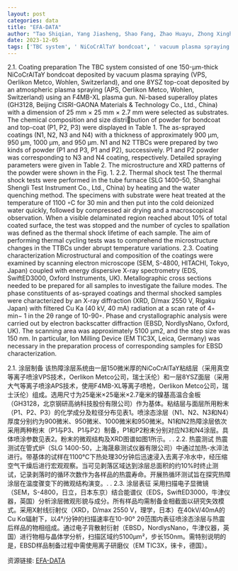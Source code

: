 ```yaml
---
layout: post
categories: data
title: "EFA-DATA"
author: "Tao Shiqian, Yang Jiasheng, Shao Fang, Zhao Huayu, Zhong Xinghua, Zhuang Yin, Shengjing, Ni Jinxing, Li Qinghui, Tao Shunyan"
date: 2023-12-05
tags: ['TBC system', ' NiCoCrAlTaY bondcoat', ' vacuum plasma spraying', ' VPS', ' 8YSZ top-coat', ' atmospheric plasma spraying', ' APS', ' F4MB-XL plasma gun', ' Ni-based superalloy plates', ' GH3128', ' substrates', ' chemical composition', ' size distribution', ' powder', ' bondcoat', ' top-coat', ' as-sprayed coatings', ' spraying parameters', ' microstructure', ' XRD patterns', ' thermal shock test', ' tube furnace', ' water quenching method', ' heat treated', ' delaminated region', ' thermal shock lifetime', ' thermal cycling tests', ' microstructure changes', ' coating characterization', ' SEM', ' energy dispersive X-ray spectrometry', ' EDS', ' metallographic cross sections', ' failure modes', ' X-ray diffraction', ' XRD', ' Cu Ka radiation', ' electron backscatter diffraction', ' EBSD', ' Ion Milling Device']
---
```


2.1. Coating preparation The TBC system consisted of one 150-μm-thick NiCoCrAlTaY bondcoat deposited by vacuum plasma spraying (VPS, Oerlikon Metco, Wohlen, Switzerland), and one 8YSZ top-coat deposited by an atmospheric plasma spraying (APS, Oerlikon Metco, Wohlen, Switzerland) using an F4MB-XL plasma gun. Ni-based superalloy plates (GH3128, Beijing CISRI-GAONA Materials & Technology Co., Ltd., China) with a dimension of 25 mm × 25 mm × 2.7 mm were selected as substrates. The chemical composition and size distribution of powder for bondcoat and top-coat (P1, P2, P3) were displayed in Table 1. The as-sprayed coatings (N1, N2, N3 and N4) with a thickness of approximately 900 μm, 950 μm, 1000 μm, and 950 μm. N1 and N2 TTBCs were prepared by two kinds of powder (P1 and P3, P1 and P2), successively. P1 and P2 powder was corresponding to N3 and N4 coating, respectively. Detailed spraying parameters were given in Table 2. The microstructure and XRD patterns of the powder were shown in the Fig. 1. 2.2. Thermal shock test The thermal shock tests were performed in the tube furnace (SLG 1400–50, Shanghai Shengli Test Instrument Co., Ltd., China) by heating and the water quenching method. The specimens with substrate were heat treated at the temperature of 1100 ◦C for 30 min and then put into the cold deionized water quickly, followed by compressed air drying and a macroscopical observation. When a visible  delaminated region reached about 10% of total coated surface, the test was stopped and the number of cycles to spallation was defined as the thermal shock lifetime of each sample. The aim of performing thermal cycling tests was to comprehend the microstructure changes in the TTBCs under abrupt temperature variations. 2.3. Coating characterization Microstructural and composition of the coatings were examined by scanning electron microscope (SEM, S-4800, HITACHI, Tokyo, Japan) coupled with energy dispersive X-ray spectrometry (EDS, SwiftED3000, Oxford Instruments, UK). Metallographic cross sections needed to be prepared for all samples to investigate the failure modes. The phase constituents of as-sprayed coatings and thermal shocked samples were characterized by an X-ray diffraction (XRD, D/max 2550 V, Rigaku Japan) with filtered Cu Ka (40 kV, 40 mA) radiation at a scan rate of 4◦ min− 1 in the 2θ range of 10-90◦. Phase and crystallographic analysis were carried out by electron backscatter diffraction (EBSD, NordlysNano, Oxford, UK). The scanning area was approximately 5100 μm2, and the step size was 150 nm. In particular, Ion Milling Device (EM TIC3X, Leica, Germany) was necessary in the preparation process of corresponding samples for EBSD characterization.

2.1. 涂层制备 该热障涂层系统由一层150微米厚的NiCoCrAlTaY粘结层（采用真空等离子喷涂VPS技术，Oerlikon Metco公司，瑞士沃伦）和一层8YSZ面层（采用大气等离子喷涂APS技术，使用F4MB-XL等离子喷枪，Oerlikon Metco公司，瑞士沃伦）组成。选用尺寸为25毫米×25毫米×2.7毫米的镍基高温合金板（GH3128，北京钢研高纳科技股份有限公司）作为基体。粘结层与面层所用粉末（P1、P2、P3）的化学成分及粒径分布见表1。喷涂态涂层（N1、N2、N3和N4）厚度分别约为900微米、950微米、1000微米和950微米。N1和N2热障涂层依次采用两种粉末（P1与P3、P1与P2）制备，P1和P2粉末分别对应N3和N4涂层。具体喷涂参数见表2。粉末的微观结构及XRD图谱如图1所示。. . 2.2. 热震测试 热震测试在管式炉（SLG 1400-50，上海晟皋测试仪器有限公司）中通过加热-水淬法进行。带基体的试样在1100℃下热处理30分钟后迅速浸入去离子冷水中，经压缩空气干燥后进行宏观观察。当可见剥落区域达到涂层总面积的约10%时终止测试，记录剥落时的循环次数作为各样品的热震寿命。开展热循环测试旨在探究热障涂层在温度骤变下的微观结构演变。. . 2.3. 涂层表征 采用扫描电子显微镜（SEM，S-4800，日立，日本东京）结合能谱仪（EDS，SwiftED3000，牛津仪器，英国）分析涂层微观形貌与成分。所有样品均需制备金相截面以研究失效模式。采用X射线衍射仪（XRD，D/max 2550 V，理学，日本）在40kV/40mA的Cu Kα辐射下，以4°/分钟的扫描速率在10-90° 2θ范围内表征喷涂态涂层与热震后样品的物相组成。通过电子背散射衍射（EBSD，NordlysNano，牛津仪器，英国）进行物相与晶体学分析，扫描区域约5100μm²，步长150nm。需特别说明的是，EBSD样品制备过程中需使用离子研磨仪（EM TIC3X，徕卡，德国）。

资源链接: [EFA-DATA](https://doi.org/10.57760/sciencedb.13918)
